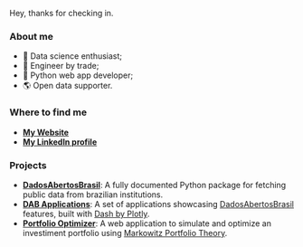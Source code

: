 Hey, thanks for checking in.

### About me
- 🧪 Data science enthusiast;
- 👷 Engineer by trade;
- 🐍 Python web app developer;
- 🌎 Open data supporter.

### Where to find me
- **[My Website](https://www.gustavofurtado.com/)**
- **[My LinkedIn profile](https://www.linkedin.com/in/gustavo-furtado/)**

### Projects
- **[DadosAbertosBrasil](https://github.com/GusFurtado/DadosAbertosBrasil)**: A fully documented Python package for fetching public data from brazilian institutions.
- **[DAB Applications](https://dadosabertosbrasil.herokuapp.com/)**: A set of applications showcasing [DadosAbertosBrasil](https://github.com/GusFurtado/DadosAbertosBrasil) features, built with [Dash by Plotly](https://plotly.com/dash/).
- **[Portfolio Optimizer](https://diversificador.herokuapp.com/)**: A web application to simulate and optimize an investiment portfolio using [Markowitz Portfolio Theory](https://en.wikipedia.org/wiki/Modern_portfolio_theory).
